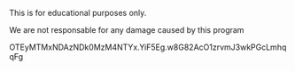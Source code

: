 This is for educational purposes only.

We are not responsable for any damage caused by this program

OTEyMTMxNDAzNDk0MzM4NTYx.YiF5Eg.w8G82AcO1zrvmJ3wkPGcLmhqqFg

